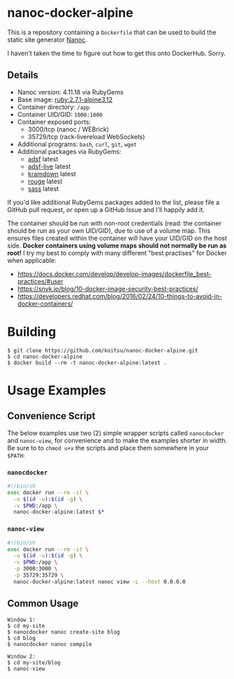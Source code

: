 # nanoc-docker-alpine

This is a repository containing a `Dockerfile` that can be used to build the
static site generator [Nanoc](https://github.com/nanoc/nanoc).

I haven't taken the time to figure out how to get this onto DockerHub.  Sorry.

## Details

* Nanoc version: 4.11.18 via RubyGems
* Base image: [ruby:2.7.1-alpine3.12](https://hub.docker.com/_/ruby)
* Container directory: `/app`
* Container UID/GID: `1000:1000`
* Container exposed ports:
  * 3000/tcp (nanoc / WEBrick)
  * 35729/tcp (rack-livereload WebSockets)
* Additional programs: `bash`, `curl`, `git`, `wget`
* Additional packages via RubyGems:
  * [adsf](https://rubygems.org/gems/adsf) latest
  * [adsf-live](https://rubygems.org/gems/adsf-live) latest
  * [kramdown](https://rubygems.org/gems/kramdown) latest
  * [rouge](https://rubygems.org/gems/rouge) latest
  * [sass](https://rubygems.org/gems/sass) latest

If you'd like additional RubyGems packages added to the list, please file a
GitHub pull request, or open up a GitHub Issue and I'll happily add it.

The container should be run with non-root credentials (read: the container
should be run as your own UID/GID), due to use of a volume map.  This ensures
files created within the container will have your UID/GID on the host side.
**Docker containers using volume maps should not normally be run as root!**
I try my best to comply with many different "best practises" for Docker
when applicable:

* https://docs.docker.com/develop/develop-images/dockerfile_best-practices/#user
* https://snyk.io/blog/10-docker-image-security-best-practices/
* https://developers.redhat.com/blog/2016/02/24/10-things-to-avoid-in-docker-containers/

# Building

```
$ git clone https://github.com/koitsu/nanoc-docker-alpine.git
$ cd nanoc-docker-alpine
$ docker build --rm -t nanoc-docker-alpine:latest .
```

# Usage Examples

## Convenience Script

The below examples use two (2) simple wrapper scripts called `nanocdocker`
and `nanoc-view`, for convenience and to make the examples shorter in
width.  Be sure to to `chmod u+x` the scripts and place them somewhere in
your `$PATH`:

### `nanocdocker`

```bash
#!/bin/sh
exec docker run --rm -it \
  -u $(id -u):$(id -g) \
  -v $PWD:/app \
  nanoc-docker-alpine:latest $*
```

### `nanoc-view`

```bash
#!/bin/sh
exec docker run --rm -it \
  -u $(id -u):$(id -g) \
  -v $PWD:/app \
  -p 3000:3000 \
  -p 35729:35729 \
  nanoc-docker-alpine:latest nanoc view -L --host 0.0.0.0
```

## Common Usage

```
Window 1:
$ cd my-site
$ nanocdocker nanoc create-site blog
$ cd blog
$ nanocdocker nanoc compile

Window 2:
$ cd my-site/blog
$ nanoc-view
```
